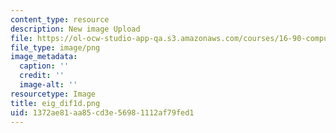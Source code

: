 ```yaml
---
content_type: resource
description: New image Upload
file: https://ol-ocw-studio-app-qa.s3.amazonaws.com/courses/16-90-computational-methods-in-aerospace-engineering-spring-2014/1372ae81aa85cd3e56981112af79fed1_eig_dif1d.png
file_type: image/png
image_metadata:
  caption: ''
  credit: ''
  image-alt: ''
resourcetype: Image
title: eig_dif1d.png
uid: 1372ae81-aa85-cd3e-5698-1112af79fed1
---
```

